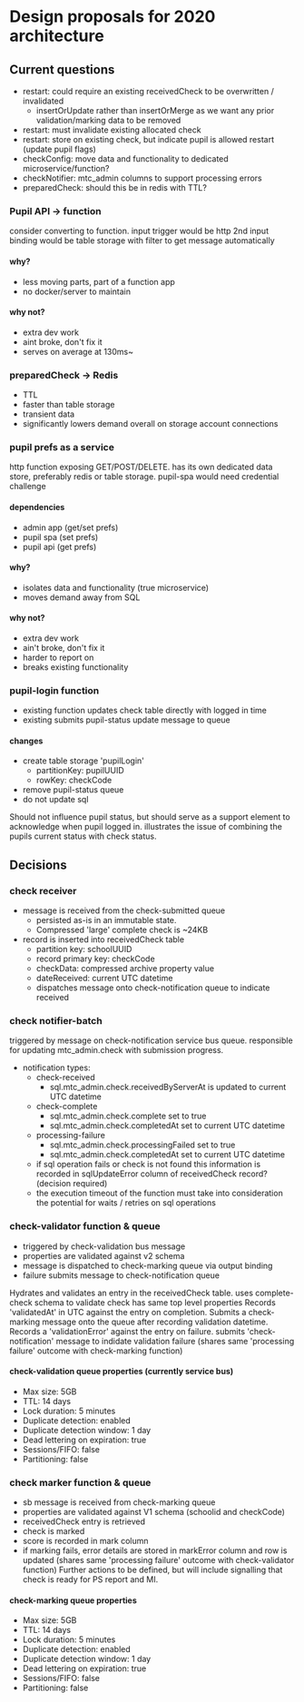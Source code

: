 # Design proposals for 2020 architecture

## Current questions
- restart: could require an existing receivedCheck to be overwritten / invalidated
  - insertOrUpdate rather than insertOrMerge as we want any prior validation/marking data to be removed
- restart: must invalidate existing allocated check
- restart: store on existing check, but indicate pupil is allowed restart (update pupil flags)
- checkConfig: move data and functionality to dedicated microservice/function?
- checkNotifier: mtc_admin columns to support processing errors
- preparedCheck: should this be in redis with TTL?

### Pupil API -> function
consider converting to function.
input trigger would be http
2nd input binding would be table storage with filter to get message automatically
#### why?
- less moving parts, part of a function app
- no docker/server to maintain
#### why not?
- extra dev work
- aint broke, don't fix it
- serves on average at 130ms~

### preparedCheck -> Redis
- TTL
- faster than table storage
- transient data
- significantly lowers demand overall on storage account connections

### pupil prefs as a service
http function exposing GET/POST/DELETE.
has its own dedicated data store, preferably redis or table storage.
pupil-spa would need credential challenge
#### dependencies
- admin app (get/set prefs)
- pupil spa (set prefs)
- pupil api (get prefs)
#### why?
- isolates data and functionality (true microservice)
- moves demand away from SQL
#### why not?
- extra dev work
- ain't broke, don't fix it
- harder to report on
- breaks existing functionality

### pupil-login function
- existing function updates check table directly with logged in time
- existing submits pupil-status update message to queue
#### changes
- create table storage 'pupilLogin'
  - partitionKey: pupilUUID
  - rowKey: checkCode
- remove pupil-status queue
- do not update sql

Should not influence pupil status, but should serve as a support element to acknowledge when pupil logged in.
illustrates the issue of combining the pupils current status with check status.

## Decisions

### check receiver
- message is received from the check-submitted queue
  - persisted as-is in an immutable state.
  - Compressed 'large' complete check is ~24KB
- record is inserted into receivedCheck table
  - partition key: schoolUUID
  - record primary key: checkCode
  - checkData: compressed archive property value
  - dateReceived: current UTC datetime
  - dispatches message onto check-notification queue to indicate received

### check notifier-batch
triggered by message on check-notification service bus queue.
responsible for updating mtc_admin.check with submission progress.
- notification types:
  - check-received
    - sql.mtc_admin.check.receivedByServerAt is updated to current UTC datetime
  - check-complete
    - sql.mtc_admin.check.complete set to true
    - sql.mtc_admin.check.completedAt set to current UTC datetime
  - processing-failure
    - sql.mtc_admin.check.processingFailed set to true
    - sql.mtc_admin.check.completedAt set to current UTC datetime
  - if sql operation fails or check is not found this information is recorded in sqlUpdateError column of receivedCheck record? (decision required)
  - the execution timeout of the function must take into consideration the potential for waits / retries on sql operations

### check-validator function & queue

- triggered by check-validation bus message
- properties are validated against v2 schema
- message is dispatched to check-marking queue via output binding
- failure submits message to check-notification queue

Hydrates and validates an entry in the receivedCheck table.
uses complete-check schema to validate check has same top level properties
Records 'validatedAt' in UTC against the entry on completion.
Submits a check-marking message onto the queue after recording validation datetime.
Records a 'validationError' against the entry on failure.
submits 'check-notification' message to indidate validation failure (shares same 'processing failure' outcome with check-marking function)

#### check-validation queue properties (currently service bus)
- Max size: 5GB
- TTL: 14 days
- Lock duration: 5 minutes
- Duplicate detection: enabled
- Duplicate detection window: 1 day
- Dead lettering on expiration: true
- Sessions/FIFO: false
- Partitioning: false

### check marker function & queue

  - sb message is received from check-marking queue
  - properties are validated against V1 schema (schoolid and checkCode)
  - receivedCheck entry is retrieved
  - check is marked
  - score is recorded in mark column
  - if marking fails, error details are stored in markError column and row is updated (shares same 'processing failure' outcome with check-validator function)
Further actions to be defined, but will include signalling that check is ready for PS report and MI.

#### check-marking queue properties
- Max size: 5GB
- TTL: 14 days
- Lock duration: 5 minutes
- Duplicate detection: enabled
- Duplicate detection window: 1 day
- Dead lettering on expiration: true
- Sessions/FIFO: false
- Partitioning: false
